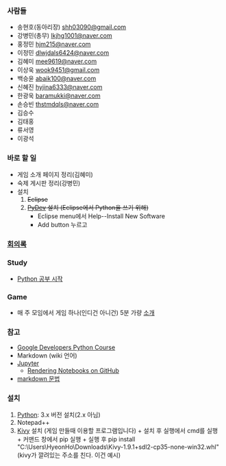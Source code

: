 ### 사람들
* 송현호(동아리장) shh03090@gmail.com
* 강병민(총무) lkjhg1001@naver.com
* 홍정민 hjm215@naver.com
* 이정민 dlwjdals6424@naver.com
* 김혜미 mee9619@naver.com
* 이상욱 wook9451@gmail.com
* 백승윤 abaik100@naver.com
* 신혜진 hyjina6333@naver.com
* 한광욱 baramukki@naver.com  
* 손승빈 thstmdqls@naver.com  
* 김승수 
* 김태홍 
* 류서영 
* 이광석 


### 바로 할 일
* 게임 소개 페이지 정리(김혜미)
* 숙제 게시판 정리(강병민)
* 설치
    1. ~~Eclipse~~
    1. ~~[PyDev](http://www.pydev.org/) 설치 (Eclipse에서 Python을 쓰기 위해)~~
        * Eclipse menu에서 Help--Install New Software
        * Add button 누르고
    
### [회의록](../../wiki/시작-회의록)

### Study
* [Python 공부 시작](../../wiki/Python-공부-시작)

### Game
* 매 주 모임에서 게임 하나(인디건 아니건) 5분 가량 [소개](../../wiki/소개)

### 참고
* [Google Developers Python Course](https://www.youtube.com/playlist?list=PLfZeRfzhgQzTMgwFVezQbnpc1ck0I6CQl)
* Markdown (wiki 언어)
* [Jupyter](http://jupyter.org/)
    * [Rendering Notebooks on GitHub](http://blog.jupyter.org/2015/05/07/rendering-notebooks-on-github/)
* [markdown 문법](http://rmarkdown.rstudio.com/authoring_basics.html)

### 설치
1. [Python](https://www.python.org/): 3.x 버전 설치(2.x 아님)
2. Notepad++
3. [Kivy](http://www.lfd.uci.edu/~gohlke/pythonlibs/#kivy) 설치 (게임 만들때 이용할 프로그램입니다)
       + 설치 후 실행에서 cmd를 실행
       + 커맨드 창에서 pip 실행
       + 실행 후 pip install "C:\Users\HyeonHo\Downloads\Kivy-1.9.1+sdl2-cp35-none-win32.whl"(kivy가 깔려있는 주소를 친다. 이건 예시)
